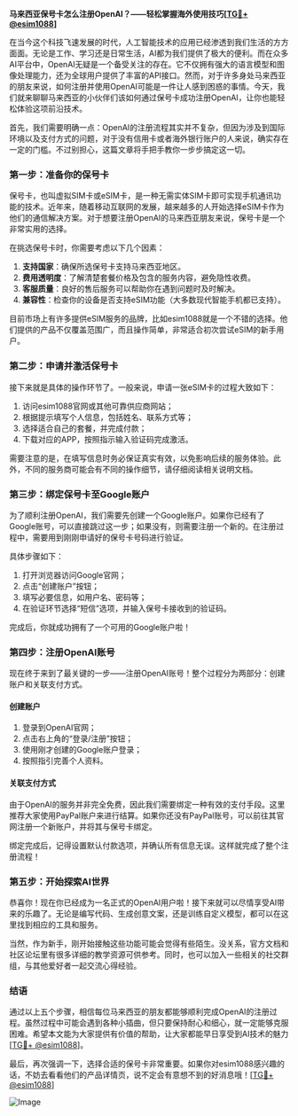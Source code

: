 **马来西亚保号卡怎么注册OpenAI？——轻松掌握海外使用技巧[[TG💪+ @esim1088](https://t.me/s/esim1088)]**

在当今这个科技飞速发展的时代，人工智能技术的应用已经渗透到我们生活的方方面面。无论是工作、学习还是日常生活，AI都为我们提供了极大的便利。而在众多AI平台中，OpenAI无疑是一个备受关注的存在。它不仅拥有强大的语言模型和图像处理能力，还为全球用户提供了丰富的API接口。然而，对于许多身处马来西亚的朋友来说，如何注册并使用OpenAI可能是一件让人感到困惑的事情。今天，我们就来聊聊马来西亚的小伙伴们该如何通过保号卡成功注册OpenAI，让你也能轻松体验这项前沿技术。

首先，我们需要明确一点：OpenAI的注册流程其实并不复杂，但因为涉及到国际环境以及支付方式的问题，对于没有信用卡或者海外银行账户的人来说，确实存在一定的门槛。不过别担心，这篇文章将手把手教你一步步搞定这一切。

### **第一步：准备你的保号卡**

保号卡，也叫虚拟SIM卡或eSIM卡，是一种无需实体SIM卡即可实现手机通讯功能的技术。近年来，随着移动互联网的发展，越来越多的人开始选择eSIM卡作为他们的通信解决方案。对于想要注册OpenAI的马来西亚朋友来说，保号卡是一个非常实用的选择。

在挑选保号卡时，你需要考虑以下几个因素：
1. **支持国家**：确保所选保号卡支持马来西亚地区。
2. **费用透明度**：了解清楚套餐价格及包含的服务内容，避免隐性收费。
3. **客服质量**：良好的售后服务可以帮助你在遇到问题时及时解决。
4. **兼容性**：检查你的设备是否支持eSIM功能（大多数现代智能手机都已支持）。

目前市场上有许多提供eSIM服务的品牌，比如esim1088就是一个不错的选择。他们提供的产品不仅覆盖范围广，而且操作简单，非常适合初次尝试eSIM的新手用户。

### **第二步：申请并激活保号卡**

接下来就是具体的操作环节了。一般来说，申请一张eSIM卡的过程大致如下：

1. 访问esim1088官网或其他可靠供应商网站；
2. 根据提示填写个人信息，包括姓名、联系方式等；
3. 选择适合自己的套餐，并完成付款；
4. 下载对应的APP，按照指示输入验证码完成激活。

需要注意的是，在填写信息时务必保证真实有效，以免影响后续的服务体验。此外，不同的服务商可能会有不同的操作细节，请仔细阅读相关说明文档。

### **第三步：绑定保号卡至Google账户**

为了顺利注册OpenAI，我们需要先创建一个Google账户。如果你已经有了Google账号，可以直接跳过这一步；如果没有，则需要注册一个新的。在注册过程中，需要用到刚刚申请好的保号卡号码进行验证。

具体步骤如下：
1. 打开浏览器访问Google官网；
2. 点击“创建账户”按钮；
3. 填写必要信息，如用户名、密码等；
4. 在验证环节选择“短信”选项，并输入保号卡接收到的验证码。

完成后，你就成功拥有了一个可用的Google账户啦！

### **第四步：注册OpenAI账号**

现在终于来到了最关键的一步——注册OpenAI账号！整个过程分为两部分：创建账户和关联支付方式。

#### 创建账户

1. 登录到OpenAI官网；
2. 点击右上角的“登录/注册”按钮；
3. 使用刚才创建的Google账户登录；
4. 按照指引完善个人资料。

#### 关联支付方式

由于OpenAI的服务并非完全免费，因此我们需要绑定一种有效的支付手段。这里推荐大家使用PayPal账户来进行结算。如果你还没有PayPal账号，可以前往其官网注册一个新账户，并将其与保号卡绑定。

绑定完成后，记得设置默认付款选项，并确认所有信息无误。这样就完成了整个注册流程！

### **第五步：开始探索AI世界**

恭喜你！现在你已经成为一名正式的OpenAI用户啦！接下来就可以尽情享受AI带来的乐趣了。无论是编写代码、生成创意文案，还是训练自定义模型，都可以在这里找到相应的工具和服务。

当然，作为新手，刚开始接触这些功能可能会觉得有些陌生。没关系，官方文档和社区论坛里有很多详细的教学资源可供参考。同时，也可以加入一些相关的社交群组，与其他爱好者一起交流心得经验。

### **结语**

通过以上五个步骤，相信每位马来西亚的朋友都能够顺利完成OpenAI的注册过程。虽然过程中可能会遇到各种小插曲，但只要保持耐心和细心，就一定能够克服困难。希望本文能为大家提供有价值的帮助，让大家都能早日享受到AI技术的魅力[[TG💪+ @esim1088](https://t.me/s/esim1088)]。

最后，再次强调一下，选择合适的保号卡非常重要。如果你对esim1088感兴趣的话，不妨去看看他们的产品详情页，说不定会有意想不到的好消息哦！[[TG💪+ @esim1088](https://t.me/s/esim1088)] 

![Image](https://i.postimg.cc/4NQfJmqS/Snipaste-2025-05-13-00-14-12.png)